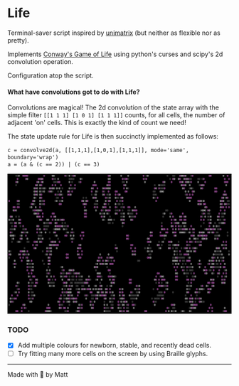 # Life

Terminal-saver script inspired by
[unimatrix](https://github.com/will8211/unimatrix)
(but neither as flexible nor as pretty).

Implements
[Conway's Game of Life](https://en.wikipedia.org/wiki/Conway%27s_Game_of_Life)
using python's curses and scipy's 2d convolution operation.

Configuration atop the script.


#### What have convolutions got to do with Life?

Convolutions are magical! The 2d convolution of the state array with the
simple filter `[[1 1 1] [1 0 1] [1 1 1]]` counts, for all cells, the
number of adjacent 'on' cells. This is exactly the kind of count we need!

The state update rule for Life is then succinctly implemented as follows:
```
c = convolve2d(a, [[1,1,1],[1,0,1],[1,1,1]], mode='same', boundary='wrap')
a = (a & (c == 2)) | (c == 3)
```

![screenshot of life in cyan](screenshot.png)

### TODO

* [x] Add multiple colours for newborn, stable, and recently dead cells.
* [ ] Try fitting many more cells on the screen by using Braille glyphs.

---

Made with :purple_heart: by Matt
